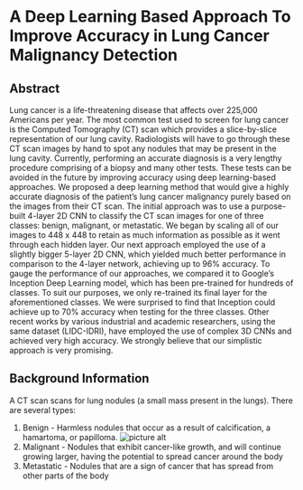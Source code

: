# A Deep Learning Based Approach To Improve Accuracy in Lung Cancer Malignancy Detection #

## Abstract ##
Lung cancer is a life-threatening disease that affects over 225,000 Americans per year. The most common test used to screen for lung cancer is the Computed Tomography (CT) scan which provides a slice-by-slice representation of our lung cavity. Radiologists will have to go through these CT scan images by hand to spot any nodules that may be present in the lung cavity. Currently, performing an accurate diagnosis is a very lengthy procedure comprising of a biopsy and many other tests. These tests can be avoided in the future by improving accuracy using deep learning-based approaches. We proposed a deep learning method that would give a highly accurate diagnosis of the patient’s lung cancer malignancy purely based on the images from their CT scan. The initial approach was to use a purpose-built 4-layer 2D CNN to classify the CT scan images for one of three classes: benign, malignant, or metastatic. We began by scaling all of our images to 448 x 448 to retain as much information as possible as it went through each hidden layer. Our next approach employed the use of a slightly bigger 5-layer 2D CNN, which yielded much better performance in comparison to the 4-layer network, achieving up to 96% accuracy. To gauge the performance of our approaches, we compared it to Google’s Inception Deep Learning model, which has been pre-trained for hundreds of classes. To suit our purposes, we only re-trained its final layer for the aforementioned classes. We were surprised to find that Inception could achieve up to 70% accuracy when testing for the three classes. Other recent works by various industrial and academic researchers, using the same dataset (LIDC-IDRI), have employed the use of complex 3D CNNs and achieved very high accuracy. We strongly believe that our simplistic approach is very promising.

## Background Information ##
A CT scan scans for lung nodules (a small mass present in the lungs). There are several types:
1. Benign - Harmless nodules that occur as a result of calcification, a hamartoma, or papilloma.
![picture alt](https://img.medscapestatic.com/pi/meds/ckb/44/17144tn.jpg "Title is optional")
2. Malignant - Nodules that exhibit cancer-like growth, and will continue growing larger, having the potential to spread cancer around the body
3. Metastatic - Nodules that are a sign of cancer that has spread from other parts of the body



